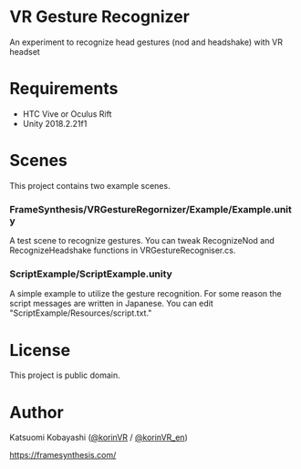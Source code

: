 VR Gesture Recognizer
=====================
An experiment to recognize head gestures (nod and headshake) with VR headset

# Requirements

- HTC Vive or Oculus Rift
- Unity 2018.2.21f1

# Scenes

This project contains two example scenes.

### FrameSynthesis/VRGestureRegornizer/Example/Example.unity

A test scene to recognize gestures. You can tweak RecognizeNod and RecognizeHeadshake functions in VRGestureRecogniser.cs.

### ScriptExample/ScriptExample.unity

A simple example to utilize the gesture recognition. For some reason the script messages are written in Japanese. You can edit "ScriptExample/Resources/script.txt."

# License

This project is public domain.

# Author

Katsuomi Kobayashi ([@korinVR](https://twitter.com/korinVR) / [@korinVR_en](https://twitter.com/korinVR_en))

https://framesynthesis.com/

